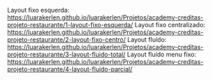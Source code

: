 Layout fixo esquerda: https://luarakerlen.github.io/luarakerlen/Projetos/academy-creditas-projeto-restaurante/1-layout-fixo-esquerda/
Layout fixo centralizado: https://luarakerlen.github.io/luarakerlen/Projetos/academy-creditas-projeto-restaurante/2-layout-fixo-centro/
Layout fluído: https://luarakerlen.github.io/luarakerlen/Projetos/academy-creditas-projeto-restaurante/3-layout-fluido-total/
Layout fluído menu fixo: https://luarakerlen.github.io/luarakerlen/Projetos/academy-creditas-projeto-restaurante/4-layout-fluido-parcial/
